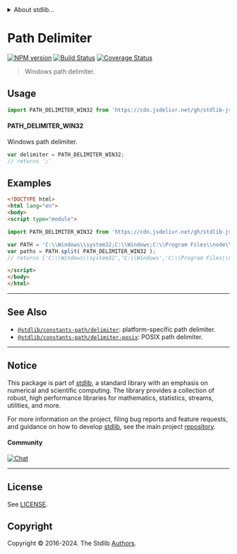 <!--

@license Apache-2.0

Copyright (c) 2018 The Stdlib Authors.

Licensed under the Apache License, Version 2.0 (the "License");
you may not use this file except in compliance with the License.
You may obtain a copy of the License at

   http://www.apache.org/licenses/LICENSE-2.0

Unless required by applicable law or agreed to in writing, software
distributed under the License is distributed on an "AS IS" BASIS,
WITHOUT WARRANTIES OR CONDITIONS OF ANY KIND, either express or implied.
See the License for the specific language governing permissions and
limitations under the License.

-->


<details>
  <summary>
    About stdlib...
  </summary>
  <p>We believe in a future in which the web is a preferred environment for numerical computation. To help realize this future, we've built stdlib. stdlib is a standard library, with an emphasis on numerical and scientific computation, written in JavaScript (and C) for execution in browsers and in Node.js.</p>
  <p>The library is fully decomposable, being architected in such a way that you can swap out and mix and match APIs and functionality to cater to your exact preferences and use cases.</p>
  <p>When you use stdlib, you can be absolutely certain that you are using the most thorough, rigorous, well-written, studied, documented, tested, measured, and high-quality code out there.</p>
  <p>To join us in bringing numerical computing to the web, get started by checking us out on <a href="https://github.com/stdlib-js/stdlib">GitHub</a>, and please consider <a href="https://opencollective.com/stdlib">financially supporting stdlib</a>. We greatly appreciate your continued support!</p>
</details>

# Path Delimiter

[![NPM version][npm-image]][npm-url] [![Build Status][test-image]][test-url] [![Coverage Status][coverage-image]][coverage-url] <!-- [![dependencies][dependencies-image]][dependencies-url] -->

> Windows path delimiter.



<section class="usage">

## Usage

```javascript
import PATH_DELIMITER_WIN32 from 'https://cdn.jsdelivr.net/gh/stdlib-js/constants-path-delimiter-win32@esm/index.mjs';
```

#### PATH_DELIMITER_WIN32

Windows path delimiter.

```javascript
var delimiter = PATH_DELIMITER_WIN32;
// returns ';'
```

</section>

<!-- /.usage -->

<section class="examples">

## Examples

<!-- eslint no-undef: "error" -->

```html
<!DOCTYPE html>
<html lang="en">
<body>
<script type="module">

import PATH_DELIMITER_WIN32 from 'https://cdn.jsdelivr.net/gh/stdlib-js/constants-path-delimiter-win32@esm/index.mjs';

var PATH = 'C:\\Windows\\system32;C:\\Windows;C:\\Program Files\\node\\';
var paths = PATH.split( PATH_DELIMITER_WIN32 );
// returns ['C:\\Windows\\system32','C:\\Windows','C:\\Program Files\\node\\']

</script>
</body>
</html>
```

</section>

<!-- /.examples -->

<!-- Section for related `stdlib` packages. Do not manually edit this section, as it is automatically populated. -->

<section class="related">

* * *

## See Also

-   <span class="package-name">[`@stdlib/constants-path/delimiter`][@stdlib/constants/path/delimiter]</span><span class="delimiter">: </span><span class="description">platform-specific path delimiter.</span>
-   <span class="package-name">[`@stdlib/constants-path/delimiter-posix`][@stdlib/constants/path/delimiter-posix]</span><span class="delimiter">: </span><span class="description">POSIX path delimiter.</span>

</section>

<!-- /.related -->

<!-- Section for all links. Make sure to keep an empty line after the `section` element and another before the `/section` close. -->


<section class="main-repo" >

* * *

## Notice

This package is part of [stdlib][stdlib], a standard library with an emphasis on numerical and scientific computing. The library provides a collection of robust, high performance libraries for mathematics, statistics, streams, utilities, and more.

For more information on the project, filing bug reports and feature requests, and guidance on how to develop [stdlib][stdlib], see the main project [repository][stdlib].

#### Community

[![Chat][chat-image]][chat-url]

---

## License

See [LICENSE][stdlib-license].


## Copyright

Copyright &copy; 2016-2024. The Stdlib [Authors][stdlib-authors].

</section>

<!-- /.stdlib -->

<!-- Section for all links. Make sure to keep an empty line after the `section` element and another before the `/section` close. -->

<section class="links">

[npm-image]: http://img.shields.io/npm/v/@stdlib/constants-path-delimiter-win32.svg
[npm-url]: https://npmjs.org/package/@stdlib/constants-path-delimiter-win32

[test-image]: https://github.com/stdlib-js/constants-path-delimiter-win32/actions/workflows/test.yml/badge.svg?branch=v0.2.1
[test-url]: https://github.com/stdlib-js/constants-path-delimiter-win32/actions/workflows/test.yml?query=branch:v0.2.1

[coverage-image]: https://img.shields.io/codecov/c/github/stdlib-js/constants-path-delimiter-win32/main.svg
[coverage-url]: https://codecov.io/github/stdlib-js/constants-path-delimiter-win32?branch=main

<!--

[dependencies-image]: https://img.shields.io/david/stdlib-js/constants-path-delimiter-win32.svg
[dependencies-url]: https://david-dm.org/stdlib-js/constants-path-delimiter-win32/main

-->

[chat-image]: https://img.shields.io/gitter/room/stdlib-js/stdlib.svg
[chat-url]: https://app.gitter.im/#/room/#stdlib-js_stdlib:gitter.im

[stdlib]: https://github.com/stdlib-js/stdlib

[stdlib-authors]: https://github.com/stdlib-js/stdlib/graphs/contributors

[umd]: https://github.com/umdjs/umd
[es-module]: https://developer.mozilla.org/en-US/docs/Web/JavaScript/Guide/Modules

[deno-url]: https://github.com/stdlib-js/constants-path-delimiter-win32/tree/deno
[deno-readme]: https://github.com/stdlib-js/constants-path-delimiter-win32/blob/deno/README.md
[umd-url]: https://github.com/stdlib-js/constants-path-delimiter-win32/tree/umd
[umd-readme]: https://github.com/stdlib-js/constants-path-delimiter-win32/blob/umd/README.md
[esm-url]: https://github.com/stdlib-js/constants-path-delimiter-win32/tree/esm
[esm-readme]: https://github.com/stdlib-js/constants-path-delimiter-win32/blob/esm/README.md
[branches-url]: https://github.com/stdlib-js/constants-path-delimiter-win32/blob/main/branches.md

[stdlib-license]: https://raw.githubusercontent.com/stdlib-js/constants-path-delimiter-win32/main/LICENSE

<!-- <related-links> -->

[@stdlib/constants/path/delimiter]: https://github.com/stdlib-js/constants-path-delimiter/tree/esm

[@stdlib/constants/path/delimiter-posix]: https://github.com/stdlib-js/constants-path-delimiter-posix/tree/esm

<!-- </related-links> -->

</section>

<!-- /.links -->
